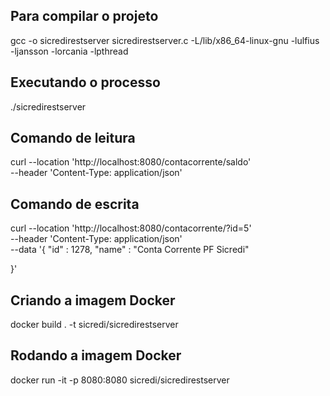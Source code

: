 ## Para compilar o projeto

gcc -o sicredirestserver sicredirestserver.c -L/lib/x86_64-linux-gnu -lulfius -ljansson -lorcania -lpthread


## Executando o processo

./sicredirestserver


## Comando de leitura
curl --location 'http://localhost:8080/contacorrente/saldo' \
--header 'Content-Type: application/json' 

## Comando de escrita
curl --location 'http://localhost:8080/contacorrente/?id=5' \
--header 'Content-Type: application/json' \
--data '{
    "id" : 1278,
    "name" : "Conta Corrente PF Sicredi"

 }'


 ## Criando a imagem Docker

 docker build . -t sicredi/sicredirestserver 

 ## Rodando a imagem Docker

 docker run -it -p 8080:8080 sicredi/sicredirestserver 